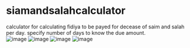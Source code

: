 # siamandsalahcalculator
calculator for calculating fidiya to be payed for decease of saim and salah per day.
specify number of days to know the due amount.<br/>
![image](https://user-images.githubusercontent.com/71145709/166159284-98cc0960-7e52-4ec2-ab74-bcf9dd2b6b63.png)
![image](https://user-images.githubusercontent.com/71145709/166159326-4f8ce24a-d149-4388-a44e-732ab298073d.png)
![image](https://user-images.githubusercontent.com/71145709/166159200-41f7533e-7f12-4088-9cf3-e326ef8483da.png)
![image](https://user-images.githubusercontent.com/71145709/166159238-45685665-e790-432c-9418-cad92f384799.png)
